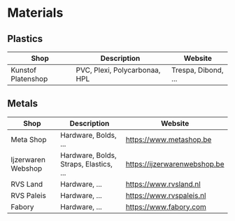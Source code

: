 # Materials

## Plastics

| Shop               | Description                                                    | Website                        |
| ------------------ | -------------------------------------------------------------- | ------------------------------ |
| Kunstof Platenshop | PVC, Plexi, Polycarbonaa, HPL | Trespa, Dibond, ...            | https://kunststofplatenshop.nl |

## Metals

| Shop               | Description                            | Website                      |
| ------------------ | -------------------------------------- | ---------------------------- |
| Meta Shop          | Hardware, Bolds, ...                   | https://www.metashop.be      |
| Ijzerwaren Webshop | Hardware, Bolds, Straps, Elastics, ... | https://ijzerwarenwebshop.be |
| RVS Land           | Hardware, ...                          | https://www.rvsland.nl       |
| RVS Paleis         | Hardware, ...                          | https://www.rvspaleis.nl     |
| Fabory             | Hardware, ...                          | https://www.fabory.com       |

